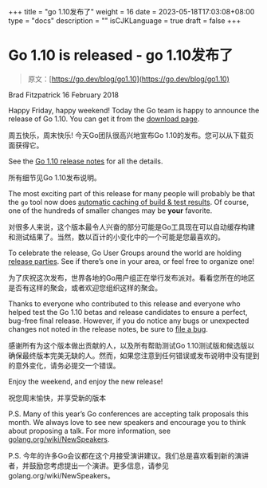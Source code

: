 +++
title = "go 1.10发布了"
weight = 16
date = 2023-05-18T17:03:08+08:00
type = "docs"
description = ""
isCJKLanguage = true
draft = false
+++

# Go 1.10 is released - go 1.10发布了

> 原文：[https://go.dev/blog/go1.10](https://go.dev/blog/go1.10)

Brad Fitzpatrick
16 February 2018

Happy Friday, happy weekend! Today the Go team is happy to announce the release of Go 1.10. You can get it from the [download page](https://go.dev/dl/).

周五快乐，周末快乐! 今天Go团队很高兴地宣布Go 1.10的发布。您可以从下载页面获得它。

See the [Go 1.10 release notes](https://go.dev/doc/go1.10) for all the details.

所有细节见Go 1.10发布说明。

The most exciting part of this release for many people will probably be that the `go` tool now does [automatic caching of build & test results](https://go.dev/doc/go1.10#build). Of course, one of the hundreds of smaller changes may be **your** favorite.

对很多人来说，这个版本最令人兴奋的部分可能是Go工具现在可以自动缓存构建和测试结果了。当然，数以百计的小变化中的一个可能是您最喜欢的。

To celebrate the release, Go User Groups around the world are holding [release parties](https://github.com/golang/go/wiki/Go-1.10-Release-Party). See if there’s one in your area, or feel free to organize one!

为了庆祝这次发布，世界各地的Go用户组正在举行发布派对。看看您所在的地区是否有这样的聚会，或者欢迎您组织这样的聚会。

Thanks to everyone who contributed to this release and everyone who helped test the Go 1.10 betas and release candidates to ensure a perfect, bug-free final release. However, if you do notice any bugs or unexpected changes not noted in the release notes, be sure to [file a bug](https://go.dev/issues/new).

感谢所有为这个版本做出贡献的人，以及所有帮助测试Go 1.10测试版和候选版以确保最终版本完美无缺的人。然而，如果您注意到任何错误或发布说明中没有提到的意外变化，请务必提交一个错误。

Enjoy the weekend, and enjoy the new release!

祝您周末愉快，并享受新的版本

P.S. Many of this year’s Go conferences are accepting talk proposals this month. We always love to see new speakers and encourage you to think about proposing a talk. For more information, see [golang.org/wiki/NewSpeakers](https://go.dev/wiki/NewSpeakers).

P.S. 今年的许多Go会议都在这个月接受演讲建议。我们总是喜欢看到新的演讲者，并鼓励您考虑提出一个演讲。更多信息，请参见 golang.org/wiki/NewSpeakers。
